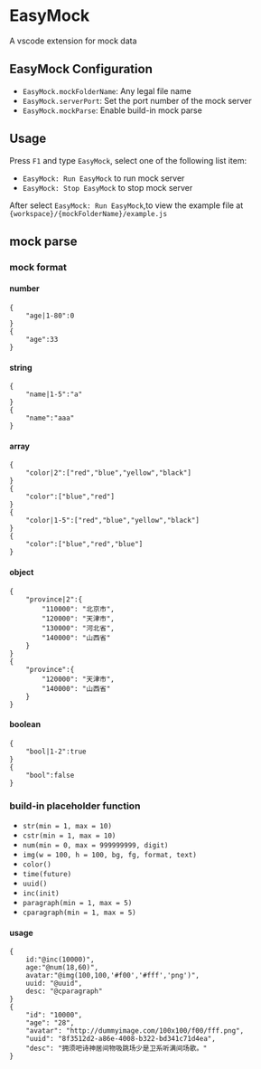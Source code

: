 # EasyMock

A vscode extension for mock data

## EasyMock Configuration

* `EasyMock.mockFolderName`: Any legal file name
* `EasyMock.serverPort`: Set the port number of the mock server
* `EasyMock.mockParse`: Enable build-in mock parse

## Usage

Press `F1` and type `EasyMock`, select one of the following list item:

* `EasyMock: Run EasyMock` to run mock server
* `EasyMock: Stop EasyMock` to stop mock server

After select `EasyMock: Run EasyMock`,to view the example file at `{workspace}/{mockFolderName}/example.js`

## mock parse

### mock format

#### number

```
{
    "age|1-80":0
}
{
    "age":33
}
```

#### string

```
{
    "name|1-5":"a"
}
{
    "name":"aaa"
}
```

#### array

```
{
    "color|2":["red","blue","yellow","black"]
}
{
    "color":["blue","red"]
}
{
    "color|1-5":["red","blue","yellow","black"]
}
{
    "color":["blue","red","blue"]
}
```

#### object

```
{
    "province|2":{
        "110000": "北京市",
        "120000": "天津市",
        "130000": "河北省",
        "140000": "山西省"
    }
}
{
    "province":{
        "120000": "天津市",
        "140000": "山西省"
    }
}
```

#### boolean

```
{
    "bool|1-2":true
}
{
    "bool":false
}
```

### build-in placeholder function

* `str(min = 1, max = 10)`
* `cstr(min = 1, max = 10)`
* `num(min = 0, max = 999999999, digit)`
* `img(w = 100, h = 100, bg, fg, format, text)`
* `color()`
* `time(future)`
* `uuid()`
* `inc(init)`
* `paragraph(min = 1, max = 5)`
* `cparagraph(min = 1, max = 5)`

#### usage

```
{
    id:"@inc(10000)",
    age:"@num(18,60)",
    avatar:"@img(100,100,'#f00','#fff','png')",
    uuid: "@uuid",
    desc: "@cparagraph"
}
{
    "id": "10000",
    "age": "28",
    "avatar": "http://dummyimage.com/100x100/f00/fff.png",
    "uuid": "8f3512d2-a86e-4008-b322-bd341c71d4ea",
    "desc": "拥须吧诗神居间物吸跳场少是卫系听满间场歌。"
}  
```
